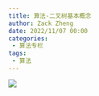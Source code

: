 ```yaml
---
title: 算法-二叉树基本概念
author: Zack Zheng
date: 2022/11/07 00:00
categories:
 - 算法专栏
tags:
 - 算法
---
```



![](https://gitee.com/zackzhengxy/picGallery/raw/main/imgs/算法-二叉树基本概念.svg)
